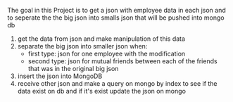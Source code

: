 The goal in this Project is to get a json with employee data in each json and to seperate the the big json into smalls json that will be pushed into mongo db
1) get the data from json and make manipulation of this data
2) separate the big json into smaller json when:
   - first type: json for one employee with the modification
   - second type: json for mutual friends between each of the friends that was in the original big json
3) insert the json into MongoDB
4) receive other json and make a query on mongo by index to see if the data exist on db and if it's exist update the json on mongo
